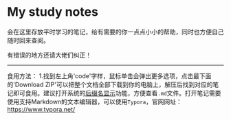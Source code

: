 # My study notes
会在这里存放平时学习的笔记，给有需要的你一点点小小的帮助，同时也方便自己随时回来查阅。

有错误的地方还请大佬们纠正！

------

食用方法：
1.找到左上角'code'字样，鼠标单击会弹出更多选项，点击最下面的'Download ZIP'可以把整个文档全部下载到你的电脑上，解压后找到对应的笔记即可食用。建议打开系统的[后缀名显示](https://baijiahao.baidu.com/s?id=1780606488265948988&wfr=spider&for=pc)功能，方便查看`.md`文件。打开笔记需要使用支持Markdown的文本编辑器，可以使用`Typora`，官网网址：https://www.typora.net/

